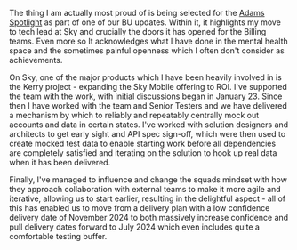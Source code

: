 The thing I am actually most proud of is being selected for the [Adams Spotlight](Adams%20Spotlight.md) as part of one of our BU updates. Within it, it highlights my move to tech lead at Sky and crucially the doors it has opened for the Billing teams. Even more so It acknowledges what I have done in the mental health space and the sometimes painful openness which I often don't consider as achievements.

On Sky, one of the major products which I have been heavily involved in is the Kerry project - expanding the Sky Mobile offering to ROI. I've supported the team with the work, with initial discussions began in January 23. Since then I have worked with the team and Senior Testers and we have delivered a mechanism by which to reliably and repeatably centrally mock out accounts and data in certain states. I've worked with solution designers and architects to get early sight and API spec sign-off, which were then used to create mocked test data to enable starting work before all dependencies are completely satisfied and iterating on the solution to hook up real data when it has been delivered.

Finally, I've managed to influence and change the squads mindset with how they approach collaboration with external teams to make it more agile and iterative, allowing us to start earlier, resulting in the delightful aspect - all of this has enabled us to move from a delivery plan with a low confidence delivery date of November 2024 to both massively increase confidence and pull delivery dates forward to July 2024 which even includes quite a comfortable testing buffer.